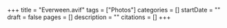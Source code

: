 +++
title = "Everween.avif"
tags = ["Photos"]
categories = []
startDate = ""
draft = false
pages = []
description = ""
citations = []
+++
